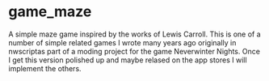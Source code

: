 # game_maze

A simple maze game inspired by the works of Lewis Carroll.  This is one of a number of simple related games I wrote many years ago originally in nwscriptas part of a moding project for the game Neverwinter Nights.  Once  I get this version polished up and maybe relased on the app stores I will implement the others. 
 
